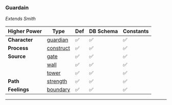### Guardain
*Extends Smith*

|Higher Power     |Type     | Def     |DB Schema     |Constants     |
|---|---|---|---|---|
|**Character**|[guardian](../../api/schema/characters/guardian)|:white_check_mark:|:white_check_mark:|:white_check_mark:|
|**Process**|[construct](../../api/schema/processes/construct)|:white_check_mark:|:white_check_mark:|:white_check_mark:|
|**Source**|[gate](../../api/schema/sources/gate)|:white_check_mark:|:white_check_mark:|:white_check_mark:|
||[wall](../../api/schema/sources/wall)|:white_check_mark:|:white_check_mark:|:white_check_mark:|
||[tower](../../api/schema/sources/tower)|:white_check_mark:|:white_check_mark:|:white_check_mark:|
|**Path**|[strength](../../api/schema/paths/strength)|:white_check_mark:|:white_check_mark:|:white_check_mark:|
|**Feelings**|[boundary](../../api/schema/feelings/boundary)|:white_check_mark:|:white_check_mark:|:white_check_mark:|

***